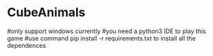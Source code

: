 # CubeAnimals

#only support windows currently
#you need a python3 IDE to play this game
#use command pip install -r requirements.txt to install all the dependences

